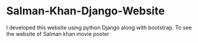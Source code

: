# Salman-Khan-Django-Website
I developed this website using python Django along with bootstrap. To see the website of Salman khan movie poster
